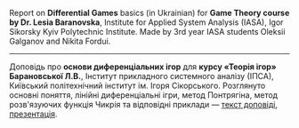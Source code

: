 Report on **Differential Games** basics (in Ukrainian) for **Game Theory course by Dr. Lesia Baranovska**, Institute for Applied System Analysis (IASA), Igor Sikorsky Kyiv Polytechnic Institute. Made by 3rd year IASA students Oleksii Galganov and Nikita Fordui.
***
Доповідь про **основи диференціальних ігор** для **курсу «Теорія ігор» Барановської Л.В.**, Інститут прикладного системного аналізу (ІПСА), Київський політехнічний інститут ім. Ігоря Сікорського. Розглянуто основні поняття, лінійні диференціальні ігри, метод Понтрягіна, метод розв'язуючих функція Чикрія та відповідні приклади — 
[текст доповіді](https://github.com/Yalikesifulei/gt_report/blob/main/main.pdf), [презентація](https://github.com/Yalikesifulei/gt_report/blob/main/presentation/main.pdf).
